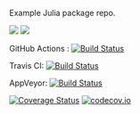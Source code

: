 Example Julia package repo.

[![](https://img.shields.io/badge/docs-stable-blue.svg)](https://JuliaLang.github.io/Example.jl/stable)
[![](https://img.shields.io/badge/docs-dev-blue.svg)](https://JuliaLang.github.io/Example.jl/dev)

GitHub Actions : [![Build Status](https://github.com/JuliaLang/Example.jl/workflows/CI/badge.svg)](https://github.com/JuliaLang/Example.jl/actions?query=workflow%3ACI+branch%3Amaster)

Travis CI: [![Build Status](https://travis-ci.org/JuliaLang/Example.jl.svg?branch=master)](https://travis-ci.org/JuliaLang/Example.jl)

AppVeyor: [![Build Status](https://ci.appveyor.com/api/projects/status/github/JuliaLang/Example.jl?branch=master&svg=true)](https://ci.appveyor.com/project/tkelman/example-jl/branch/master)

[![Coverage Status](https://coveralls.io/repos/JuliaLang/Example.jl/badge.svg?branch=master)](https://coveralls.io/r/JuliaLang/Example.jl?branch=master)
[![codecov.io](http://codecov.io/github/JuliaLang/Example.jl/coverage.svg?branch=master)](http://codecov.io/github/JuliaLang/Example.jl?branch=master)
